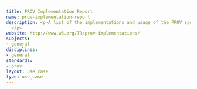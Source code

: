```yaml
---
title: PROV Implementation Report
name: prov-implementation-report
description: <p>A list of the implementations and usage of the PROV specifications.
  </p>
website: http://www.w3.org/TR/prov-implementations/
subjects:
- general
disciplines:
- general
standards:
- prov
layout: use_case
type: use_case
---
```


